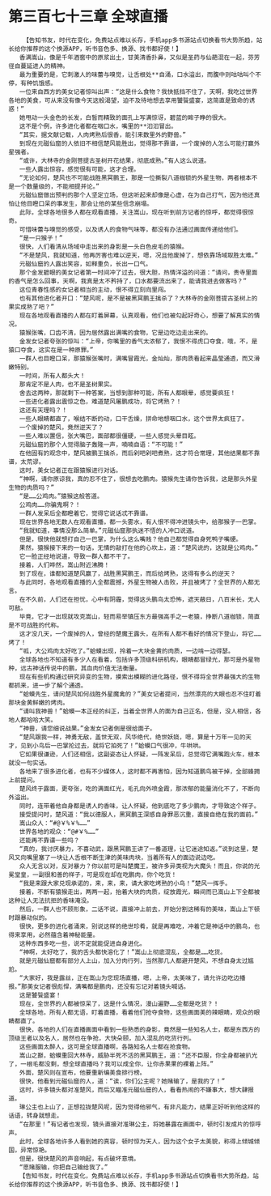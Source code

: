 # 第三百七十三章 全球直播
        【告知书友，时代在变化，免费站点难以长存，手机app多书源站点切换看书大势所趋，站长给你推荐的这个换源APP，听书音色多、换源、找书都好使！】
       香满嵩山，像是千年酒窖中的原浆出土，甘美清香扑鼻，又似是圣药与仙葩混在一起，芬芳径自蔓延进人的精神。
       最为重要的是，它刺激人的味蕾与嗅觉，让舌根处**自涌，口水溢出，而腹中则咕咕叫个不停，有种饥饿感。
       一位来自西方的美女记者惊叫出声：“这是什么食物？我快抵挡不住了，天啊，我吃过世界各地的美食，可从来没有像今天这般渴望，迫不及待地想去享用饕餮盛宴，这简直是致命的诱惑！”
       她甩动一头金色的长发，白皙而精致的面孔上写满惊讶，碧蓝的眸子睁的很大。
       这不是个例，许多进化者都在咽口水，嘴里的**汩汩冒出。
       “其实，据文献记载，人肉烤熟后很香，能引来数里外的野兽。”
       到现在元磁仙窟的人依旧不相信楚风能胜出，觉得那不靠谱，一个废掉的人怎么可能打赢外星强者。
       “或许，大林寺的金刚菩提古圣树开花结果，彻底成熟。”有人这么说道。
       一些人露出惊容，感觉很有可能，这才合理。
       “无论如何，楚风也不可能战胜黑冥鹏王，那是一位撕裂八道枷锁的外星生物，两者根本不是一个数量级的，不能相提并论。”
       元磁仙窟做出预判的那个人坚定立场，但这听起来却像是心虚，在为自己打气，因为他还真怕让他目瞪口呆的事发生，那会让他的某些信念崩塌。
       此际，全球各地很多人都在观看直播，关注嵩山，现在听到前方记者的惊呼，都觉得很惊奇。
       可惜味蕾与嗅觉的感受，以及诱人的食物气味等，都没有办法通过画面传递给他们。
       “是一只猴子！”
       很快，人们看清从场域中走出来的身影是一头白色皮毛的猿猴。
       “不是楚风，我就知道，他再厉害也难以逆天，嗯，况且他废掉了，想依靠场域取胜太难。”
       元磁仙窟的人露出笑容，如释重负，长出一口气。
       那个金发碧眼的美女记者第一时间冲了过去，很大胆，热情洋溢的问道：“请问，贵寺里面的香气是怎么回事，天啊，我真是太不矜持了，口水都要流出来了，能请我进去做客吗？”
       这位青春性感的女记者相当的主动，恨不得立刻向里闯。
       也有其他进化者开口：“楚风呢，是不是被黑冥鹏王擒杀了？大林寺的金刚菩提古圣树上的果实成熟了吧？”
       现在各地观看直播的人都在盯着屏幕，认真观看，他们也被勾起好奇心，想要了解真实的情况。
       猿猴张嘴，口齿不清，因为居然露出满嘴的食物，它是边吃边走出来的。
       金发女记者夸张的惊叫：“上帝，你嘴里的香气太浓郁了，我恨不得虎口夺食，哦，不，是猿口夺食，这实在是一种原罪。”
       一群人也目瞪口呆，那猿猴张嘴时，满嘴冒霞光，金灿灿，那肉质看起来晶莹通透，而又滑嫩特别。
       一时间，所有人都头大！
       那肯定不是人肉，也不是圣树果实。
       舍去这两种，那就剩下一种答案，当想到那种可能，所有人都眼晕，感觉要疯狂！
       一些进化者露出震惊之色，难道楚风屠鹏成功，将它烤熟？！
       这还有天理吗？！
       一些人眼睛都直了，喉结不断的动，口干舌燥，拼命地想咽口水，这个世界太疯狂了。
       一个废掉的楚风，竟然逆天了？
       一些人难以置信，张大嘴巴，面部都很僵硬，一些人感觉头晕目眩。
       元磁仙窟的那个人觉得脑子轰隆一声，喃喃自语：“不可能！”
       在他固有的观念中，楚风被鹏王擒杀，而后剁吧剁吧煮熟，这才符合常理，其他结果都不靠谱，太荒谬。
       这时，美女记者正在跟猿猴进行对话。
       “神啊，请你原谅我，真的忍不住了，很想去吃鹏肉。猿猴先生请你告诉我，这是那头外星生物的肉质吗？”
       “是……公鸡肉。”猿猴这般答道。
       公鸡肉……你骗鬼啊？！
       一群人发呆后全都瞪着它，觉得它说话忒不靠谱。
       现在世界各地无数人在观看直播，都一头雾水，有人恨不得冲进镜头中，给那猴子一巴掌。
       “我就知道，事情没那么简单。”元磁仙窟那执迷不悟的人冲口说道。
       但是，很快他就想打自己一巴掌，为什么这么嘴贱？他自己都觉得自身死鸭子嘴硬。
       果然，猿猴接下来的一句话，无情的敲打在他的心坎上，道：“楚风说的，这就是公鸡肉。”
       它一脸正经地说道，导致一群人都不干了。
       接着，人们哗然，嵩山附近沸腾！
       到了现在，谁都知道楚风赢了，战胜黑冥鹏王，而后给烤熟，这得有多么的逆天？
       与此同时，各地观看直播的人全都震撼，外星生物被人击败，并且被烤了？全世界的人都无言。
       在不久前，人们还在担忧，心中有阴霾，觉得这头鹏鸟太恐怖，遮天蔽日，八百米长，无人可敌。
       毕竟，它才一出现就攻克嵩山，轻而易举镇压东方最强高手之一老猿，挣断八道枷锁，简直是不可战胜的代称。
       这才没几天，一个废掉的人，曾经的楚魔王露头，在所有人都不看好的情况下登山，将它……烤了！
       “呱，大公鸡肉太好吃了。”蛤蟆出现，拎着一大块金黄的肉质，一边啃一边得瑟。
       全球各地也不知道有多少人在看着，包括许多顶级科研机构，眼睛都冒绿光，那可是外星物种，远古神话传说中的鹏，其血肉价值无法衡量。
       现在有些机构通过研究异变的生物，摸索出模糊的进化路径，恨不得将全世界最强大的生物都抓来，进一步了解个通透。
       “蛤蟆先生，请问楚风如何战胜外星魔禽的？”美女记者提问，当然漂亮的大眼也忍不住盯着那块金黄鲜嫩的烤肉。
       “请叫我神兽！”蛤蟆一本正经的纠正，当着全世界人的面为自己正名，但是，没人相信，各地人都哈哈大笑。
       “神兽，请您细说战果。”金发女记者倒是很给面子。
       “楚风跟我一样，神勇无敌，盖世无双，风华绝代，绝世妖娆，嗯，算是十万年一见的天才，见到小鸟后一巴掌抡过去，就将它拍死了！”蛤蟆口气很冲，牛哄哄。
       它如果很谦逊，人们还相信，这副姿态让人怀疑，一阵发呆后，总觉得它满嘴跑火车，根本就没一句实话。
       各地来了很多进化者，也有不少媒体人，这时都不再害怕，因为知道鹏鸟被干掉，全部蜂拥上前提问。
       楚风终于露面，更夸张，吃的满面红光，毛孔向外喷金霞，那浓郁的能量消化不了，不断向外溢出。
       同时，连带着他自身都是诱人的香味，让人怀疑，他到底吃了多少鹏肉，才导致这个样子。
       接受提问时，楚风道：“我以德服人，黑冥鹏王深感自身罪恶沉重，直接自绝在我的面前。”
       嵩山众人：“#@￥%￥%……”
       世界各地的观众：“@#￥%……”
       还能再不靠谱一些吗？
       “真的，我讨厌暴力，不喜动武，跟黑冥鹏王讲了一番道理，让它迷途知返。”说到这里，楚风又向嘴里塞了一块让人舌根不断生津的美味肉块，当着所有人的面边说边吃。
       众人无言以对，反对暴力？你以前可是叫楚魔王，被许多异类视为大魔头！而且，你说的光冕堂皇，一副很和善的样子，可是现在却在吃鹏肉，你个吃货！
       “我是来跟大家兑现承诺的，来，来，来，请大家吃烤熟的小鸟！”楚风一挥手。
       接着，不断有猿猴走出，两两一起，抬着大块的肉质，绽放霞光，瞬间而已嵩山上下全都被这种让人无法抗拒的香味淹没。
       然后，一群人也不顾形象，二话不说，直接冲上前去，开始分割这稀有的美味，嵩山上下顿时跟暴动似的。
       很快，更多的进化者涌来，别说这样的绝世珍肴，就是再难吃，冲着它是神话中的鹏鸟，也得来享用，必然蕴含着神秘能量。
       这种东西多吃一些，说不定就能促进自身进化。
       “神啊，太好吃了，我的舌头都快溶化了！”嵩山上彻底混乱，全都是……吃货。
       就是元磁仙窟都有部分人上山，加入分肉行列，当然那几人都避开楚风，不想自身太过尴尬。
       “大家好，我是露丝，正在嵩山为您现场直播，嗯，上帝，太美味了，请允许边吃边播报。”那美女记者很彪悍，满嘴都是鹏肉，还没有忘记对着镜头喊话。
       这是饕餮盛宴！
       现在，全世界的人都被惊呆了，这是什么情况，漫山遍野……全都是吃货？！
       全球各地，所有人都无语，盯着直播，看着他们抢夺食物，这些画面美的辣眼睛，观众的眼睛都直了。
       很快，各地的人们在直播画面中看到一些熟悉的身影，竟然是一些知名人士，都是东西方的顶级王者以及名人，居然也在争抢，大快朵颐，加入混乱的吃货行列。
       这些画面太醉人，这可是全球直播啊，各路知名人士都在抢食物。
       嵩山之巅，蛤蟆重回大林寺，威胁半死不活的黑冥鹏王，道：“还不臣服，你全身都被扒光了，一根毛都没剩，想全球直播吗？我可以成全你，让你赤果果的裸着上阵。”
       外面，楚风则在宣布，他要重新编美食排行榜。
       很快，他看到元磁仙窟的人，道：“诶，你们公主呢？她赌输了，是我的了！”
       这时，许多镜头都对准楚风，而后又瞄准元磁仙窟的人，看看热闹的不嫌事大，想大肆报道。
       琳公主也上山了，正想拉拢楚风呢，因为觉得他邪气，有非凡能力，结果正好听到他这样的话语，转身就想走。
       “在那里！”有记者也发现，镜头直接对准琳公主，将她暴露在画面中，顿时引发成片的惊呼声。
       此时，全球各地许多人看到她的真容，顿时惊为天人，因为这个女子太美貌，称得上倾城倾国，异常惊艳。
       但是，很快楚风的声音响起，有点破坏意境。
       “愿赌服输，你把自己输给我了。”
       【告知书友，时代在变化，免费站点难以长存，手机app多书源站点切换看书大势所趋，站长给你推荐的这个换源APP，听书音色多、换源、找书都好使！】